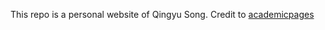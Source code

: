 This repo is a personal website of Qingyu Song. Credit to [academicpages](https://github.com/academicpages/academicpages.github.io)
